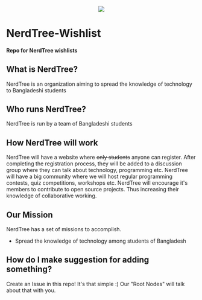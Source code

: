 <p align="center">
   <img src="https://avatars.githubusercontent.com/u/86964653?s=200&v=4" />
</p>

# NerdTree-Wishlist
#### Repo for NerdTree wishlists

## What is NerdTree?
NerdTree is an organization aiming to spread the knowledge of technology to Bangladeshi students

## Who runs NerdTree?
NerdTree is run by a team of Bangladeshi students

## How NerdTree will work
NerdTree will have a website where ~~only students~~ anyone can register. After completing the registration process, they will be added to a discussion group where they can talk about technology, programming etc. NerdTree will have a big community where we will host regular programming contests, quiz competitions, workshops etc. NerdTree will encourage it's members to contribute to open source projects. Thus increasing their knowledge of collaborative working.

## Our Mission

NerdTree has a set of missions to accomplish.

- Spread the knowledge of technology among students of Bangladesh

## How do I make suggestion for adding something?
Create an Issue in this repo! It's that simple :)
Our "Root Nodes" will talk about that with you.
